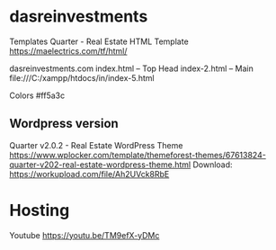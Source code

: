 # dasreinvestments

Templates
Quarter - Real Estate HTML Template
https://maelectrics.com/tf/html/

dasreinvestments.com
index.html – Top Head
index-2.html – Main
file:///C:/xampp/htdocs/in/index-5.html


Colors
#ff5a3c



## Wordpress version
Quarter v2.0.2 - Real Estate WordPress Theme
https://www.wplocker.com/template/themeforest-themes/67613824-quarter-v202-real-estate-wordpress-theme.html
Download: https://workupload.com/file/Ah2UVck8RbE


# Hosting
Youtube
https://youtu.be/TM9efX-yDMc



